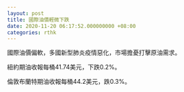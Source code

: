 ```yaml
---
layout: post
title: 國際油價輕微下跌
date: 2020-11-20 06:17:52.000000000 +08:00
categories: rthk
---
```


國際油價偏軟，多國新型肺炎疫情惡化，市場擔憂打擊原油需求。

紐約期油收報每桶41.74美元，下跌0.2%。

倫敦布蘭特期油收報每桶44.2美元，跌0.3%。
